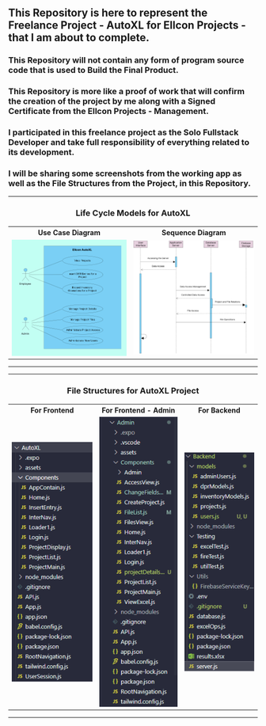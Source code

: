 ## This Repository is here to represent the Freelance Project - AutoXL for Ellcon Projects - that I am about to complete.

### This Repository will not contain any form of program source code that is used to Build the Final Product.

### This Repository is more like a proof of work that will confirm the creation of the project by me along with a Signed Certificate from the Ellcon Projects - Management.

### I participated in this freelance project as the Solo Fullstack Developer and take full responsibility of everything related to its development.

### I will be sharing some screenshots from the working app as well as the File Structures from the Project, in this Repository.

<hr>
<div align="center">
<h3 align="center">Life Cycle Models for AutoXL</h3>

<table>
<tr>
<th>Use Case Diagram</th><th>Sequence Diagram</th>
</tr>
<tr>
    <td>
        <div align="center">
            <img src="Diagrams/UseCase.svg" alt="Frontend File Structure"/>
        </div>
    </td>
    <td>
        <div align="center">
            <img src="Diagrams/Sequence.svg" alt="Admin File Structure"/>
        </div>
    </td>
</tr>
</table>
</div>
<hr>

<hr>
<div align="center">
<h3 align="center">File Structures for AutoXL Project</h3>

<table>
<tr>
<th>For Frontend</th><th>For Frontend - Admin</th><th>For Backend</th>
</tr>
<tr>
    <td>
        <div align="center">
            <img src="Screenshots/AutoXL Frontend File Structure.png" alt="Frontend File Structure"/>
        </div>
    </td>
    <td>
        <div align="center">
            <img src="Screenshots/AutoXL Admin Frontend File Structure.png" alt="Admin File Structure"/>
        </div>
    </td>
    <td>
        <div align="center">
            <img src="Screenshots/AutoXL Backend File Structure.png" alt="Backend File Structure"/>
        </div>
    </td>
</tr>
</table>
</div>
<hr>
